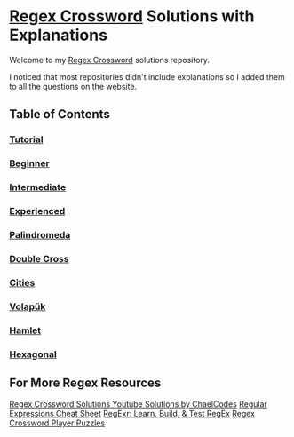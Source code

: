 # [Regex Crossword](https://regexcrossword.com/) Solutions with Explanations 

Welcome to my [Regex Crossword](https://regexcrossword.com/) solutions repository.

I noticed that most repositories didn't include explanations so I added them to all the questions on the website.

## Table of Contents

### [Tutorial](https://github.com/mc811mc/regex-crossword/blob/main/solutions/tutorial.md)
### [Beginner](https://github.com/mc811mc/regex-crossword/blob/main/solutions/beginner.md)
### [Intermediate](https://github.com/mc811mc/regex-crossword/blob/main/solutions/intermediate.md)
### [Experienced](https://github.com/mc811mc/regex-crossword/blob/main/solutions/experienced.md)
### [Palindromeda](https://github.com/mc811mc/regex-crossword/blob/main/solutions/palindromeda.md)
### [Double Cross](https://github.com/mc811mc/regex-crossword/blob/main/solutions/double-cross.md)
### [Cities](https://github.com/mc811mc/regex-crossword/blob/main/solutions/cities.md)
### [Volapük](https://github.com/mc811mc/regex-crossword/blob/main/solutions/volapük.md)
### [Hamlet](https://github.com/mc811mc/regex-crossword/blob/main/solutions/hamlet.md)
### [Hexagonal](https://github.com/mc811mc/regex-crossword/blob/main/solutions/hexagonal.md)

## For More Regex Resources

[Regex Crossword Solutions Youtube Solutions by ChaelCodes](https://www.youtube.com/watch?v=FuwRobXyYlM&list=PLJgbigg8xpeXg70b0FpxPC5gv4zb1PEzY)
[Regular Expressions Cheat Sheet](https://cheatography.com/davechild/cheat-sheets/regular-expressions/)
[RegExr: Learn, Build, & Test RegEx](https://regexr.com/)
[Regex Crossword Player Puzzles](https://regexcrossword.com/playerpuzzles)
